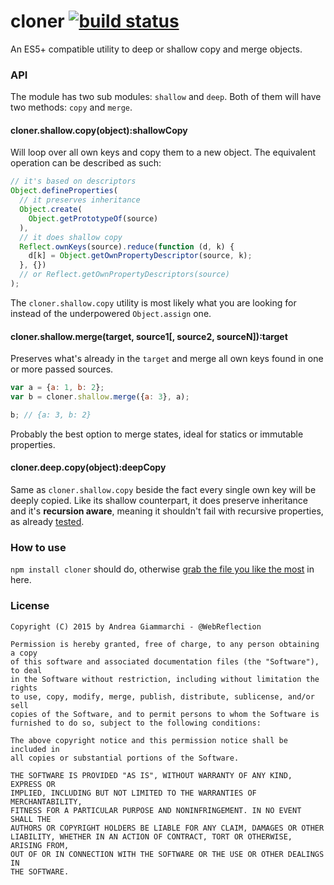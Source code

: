 cloner [![build status](https://secure.travis-ci.org/WebReflection/cloner.svg)](http://travis-ci.org/WebReflection/cloner)
==============

An ES5+ compatible utility to deep or shallow copy and merge objects.

### API
The module has two sub modules: `shallow` and `deep`.
Both of them will have two methods: `copy` and `merge`.

#### cloner.shallow.copy(object):shallowCopy
Will loop over all own keys and copy them to a new object. The equivalent operation can be described as such:

```js
// it's based on descriptors
Object.defineProperties(
  // it preserves inheritance
  Object.create(
    Object.getPrototypeOf(source)
  ),
  // it does shallow copy
  Reflect.ownKeys(source).reduce(function (d, k) {
    d[k] = Object.getOwnPropertyDescriptor(source, k);
  }, {})
  // or Reflect.getOwnPropertyDescriptors(source)
);
```
The `cloner.shallow.copy` utility is most likely what you are looking for instead of the underpowered `Object.assign` one.

#### cloner.shallow.merge(target, source1[, source2, sourceN]):target
Preserves what's already in the `target` and merge all own keys found in one or more passed sources.
```js
var a = {a: 1, b: 2};
var b = cloner.shallow.merge({a: 3}, a);

b; // {a: 3, b: 2}
```
Probably the best option to merge states, ideal for statics or immutable properties.


#### cloner.deep.copy(object):deepCopy
Same as `cloner.shallow.copy` beside the fact every single own key will be deeply copied.
Like its shallow counterpart, it does preserve inheritance and it's **recursion aware**, meaning it shouldn't fail with recursive properties, as already [tested](test/cloner.js).


### How to use
`npm install cloner` should do, otherwise [grab the file you like the most](build/) in here.

### License
```
Copyright (C) 2015 by Andrea Giammarchi - @WebReflection

Permission is hereby granted, free of charge, to any person obtaining a copy
of this software and associated documentation files (the "Software"), to deal
in the Software without restriction, including without limitation the rights
to use, copy, modify, merge, publish, distribute, sublicense, and/or sell
copies of the Software, and to permit persons to whom the Software is
furnished to do so, subject to the following conditions:

The above copyright notice and this permission notice shall be included in
all copies or substantial portions of the Software.

THE SOFTWARE IS PROVIDED "AS IS", WITHOUT WARRANTY OF ANY KIND, EXPRESS OR
IMPLIED, INCLUDING BUT NOT LIMITED TO THE WARRANTIES OF MERCHANTABILITY,
FITNESS FOR A PARTICULAR PURPOSE AND NONINFRINGEMENT. IN NO EVENT SHALL THE
AUTHORS OR COPYRIGHT HOLDERS BE LIABLE FOR ANY CLAIM, DAMAGES OR OTHER
LIABILITY, WHETHER IN AN ACTION OF CONTRACT, TORT OR OTHERWISE, ARISING FROM,
OUT OF OR IN CONNECTION WITH THE SOFTWARE OR THE USE OR OTHER DEALINGS IN
THE SOFTWARE.

```
